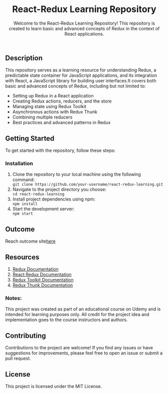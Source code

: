 <body>
    <header>
        <h1>React-Redux Learning Repository</h1>
        <p>Welcome to the React-Redux Learning Repository! This repository is created to learn basic and advanced
            concepts of Redux in the context of React applications.</p>
    </header>
    <section>
        <h2>Description
        </h2>
        <p>This repository serves as a learning resource for understanding Redux, a predictable state container for
            JavaScript applications, and its integration with React, a JavaScript library for building user
            interfaces.It covers both basic and advanced concepts of Redux, including but not limited to:
        </p>
        <ul>
            <li>Setting up Redux in a React application</li>
            <li>Creating Redux actions, reducers, and the store</li>
            <li>Managing state using Redux Toolkit</li>
            <li>Asynchronous actions with Redux Thunk</li>
            <li>Combining multiple reducers</li>
            <li>Best practices and advanced patterns in Redux</li>
        </ul>
    </section>
    <section id="getting-started">
        <h2>Getting Started</h2>
        <p>To get started with the repository, follow these steps:</p>
        <h3>Installation</h3>
        <ol>
            <li>Clone the repository to your local machine using the following command:</li>
            <code>git clone https://github.com/your-username/react-redux-learning.git</code>
            <li>Navigate to the project directory you choose:</li>
            <code>cd react-redux-learning</code>
            <li>Install project dependencies using npm:</li>
            <code>npm install</code>
            <li>Start the development server:</li>
            <code>npm start</code>
        </ol>
    </section>
    <section>
        <h1>Outcome</h1>
        <p>Reach outcome site<a href="https://cartreduxredux.netlify.app/">here</a> </p>
    </section>
    <section>
        <h1>Resources</h1>
        <ol>
            <li><a href="https://redux.js.org/introduction/getting-started">Redux Documentation</a></li>
            <li><a href="https://react-redux.js.org/introduction/getting-started">React Redux Documentation</a></li>
            <li><a href="https://redux-toolkit.js.org/introduction/getting-started">Redux Toolkit Documentation</a></li>
            <li><a href="https://redux.js.org/usage/writing-logic-thunks">Redux Thunk Documentation</a></li>
        </ol>
    </section>
    <section class="notes">
        <strong>
            <h3>Notes:</h3>
        </strong>
        This project was created as part of an educational course on Udemy and is intended for learning purposes only.
        All credit for the project idea and implementation goes to the course instructors and authors.
    </section>
    <footer>
        <h2>Contributing</h2>
        <p>Contributions to the project are welcome! If you find any issues or have suggestions for improvements, please
            feel free to open an issue or submit a pull request.</p>
        <h2>License</h2>
        <p>This project is licensed under the MIT License.</p>
    </footer>
</body>